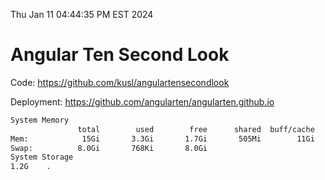 Thu Jan 11 04:44:35 PM EST 2024

# Angular Ten Second Look

Code: https://github.com/kusl/angulartensecondlook

Deployment: https://github.com/angularten/angularten.github.io

```bash
System Memory
               total        used        free      shared  buff/cache   available
Mem:            15Gi       3.3Gi       1.7Gi       505Mi        11Gi        12Gi
Swap:          8.0Gi       768Ki       8.0Gi
System Storage
1.2G	.
